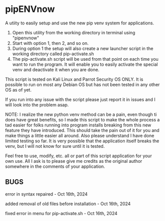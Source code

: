 # pipENVnow
A utiity to easily setup and use the new pip venv system for applications.

1. Open this utility from the working directory in terminal using "pipenvnow"
2. Start with option 1, then 2, and so on.
3. During option 1 the setup will also create a new launcher script in the working directory called pip-activate.sh
4. The pip-activate.sh script will be used from that point on each time you want to run the program. It will enable you to easily activate the special venv and deactivate it when you are done.

This script is tested on Kali Linux and Parrot Security OS ONLY. It is possible to run on most any Debian OS
but has not been tested in any other OS as of yet.

If you run into any issue with the script please just report it in issues and I will look into the problem asap.

NOTE: I realize the new python venv method can be a pain, even though ti does have great benefits, so I made this
script to make the whole process a tad easier for folks running into program installs breaking from this new feature
they have introduced. This should take the pain out of it for you and make things a little easier all around.
Also please understand I have done limited testing so far. It is very possible that the application itself breaks the
venv, but I will not know for sure until it is tested.

Feel free to use, modify, etc. all or part of this script application for your own use. All I ask is to please give
me credits as the original author somewhere in the comments of your application.

BUGS
---------------
error in syntax repaired - Oct 16th, 2024

added removal of old files before installation - Oct 16th, 2024

fixed error in menu for pip-activate.sh - Oct 16th, 2024
